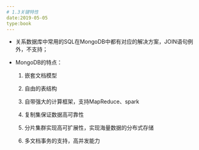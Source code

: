 ```yaml
---
# 1.3关键特性
date:2019-05-05
type:book
---
```


- 关系数据库中常用的SQL在MongoDB中都有对应的解决方案，JOIN语句例外，不支持；

- MongoDB的特点：

  1. 嵌套文档模型

  1. 自由的表结构

  1. 自带强大的计算框架，支持MapReduce、spark

  1. 复制集保证数据高可靠性

  1. 分片集群实现高可扩展性，实现海量数据的分布式存储

  1. 多文档事务的支持，高并发能力